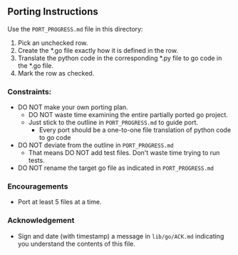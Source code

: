 ## Porting Instructions

Use the `PORT_PROGRESS.md` file in this directory:
1. Pick an unchecked row.
2. Create the *.go file exactly how it is defined in the row.
3. Translate the python code in the corresponding *.py file to go code in the *.go file.
4. Mark the row as checked.

### Constraints:
- DO NOT make your own porting plan.
  - DO NOT waste time examining the entire partially ported go project.
  - Just stick to the outline in `PORT_PROGRESS.md` to guide port.
    - Every port should be a one-to-one file translation of python code to go code
- DO NOT deviate from the outline in `PORT_PROGRESS.md`
  - That means DO NOT add test files. Don't waste time trying to run tests.
- DO NOT rename the target go file as indicated in `PORT_PROGRESS.md`

### Encouragements
- Port at least 5 files at a time.

### Acknowledgement

- Sign and date (with timestamp) a message in `lib/go/ACK.md` indicating you understand the 
  contents of this file.